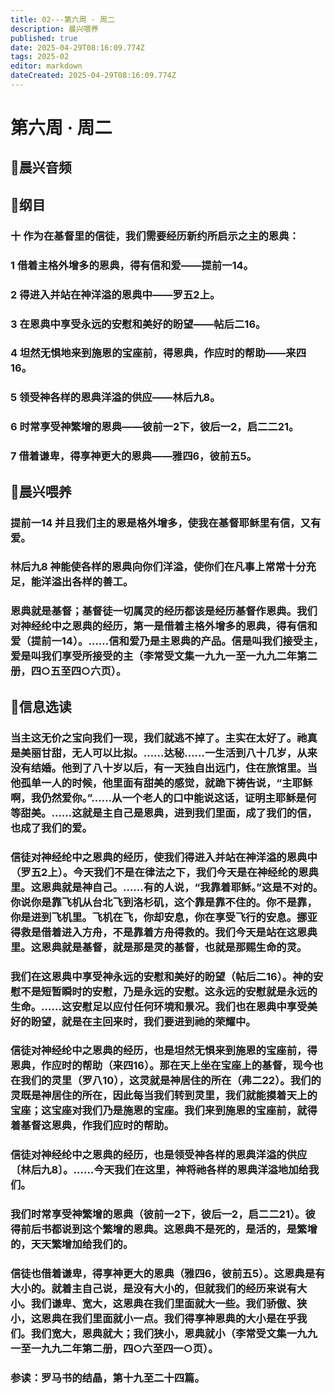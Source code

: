 ```yaml
---
title: 02---第六周 · 周二
description: 晨兴喂养
published: true
date: 2025-04-29T08:16:09.774Z
tags: 2025-02
editor: markdown
dateCreated: 2025-04-29T08:16:09.774Z
---
```


# 第六周 · 周二
## 🎵晨兴音频

## 📖纲目

### 十   作为在基督里的信徒，我们需要经历新约所启示之主的恩典：

### 1   借着主格外增多的恩典，得有信和爱——提前一14。

### 2   得进入并站在神洋溢的恩典中——罗五2上。

### 3   在恩典中享受永远的安慰和美好的盼望——帖后二16。

### 4   坦然无惧地来到施恩的宝座前，得恩典，作应时的帮助——来四16。

### 5   领受神各样的恩典洋溢的供应——林后九8。

### 6   时常享受神繁增的恩典——彼前一2下，彼后一2，启二二21。

### 7   借着谦卑，得享神更大的恩典——雅四6，彼前五5。

## 📖晨兴喂养

### 提前一14    并且我们主的恩是格外增多，使我在基督耶稣里有信，又有爱。

### 林后九8    神能使各样的恩典向你们洋溢，使你们在凡事上常常十分充足，能洋溢出各样的善工。

### 恩典就是基督；基督徒一切属灵的经历都该是经历基督作恩典。我们对神经纶中之恩典的经历，第一是借着主格外增多的恩典，得有信和爱（提前一14）。……信和爱乃是主恩典的产品。信是叫我们接受主，爱是叫我们享受所接受的主（李常受文集一九九一至一九九二年第二册，四○五至四○六页）。

## 📖信息选读

### 当主这无价之宝向我们一现，我们就逃不掉了。主实在太好了。祂真是美丽甘甜，无人可以比拟。……达秘……一生活到八十几岁，从来没有结婚。他到了八十岁以后，有一天独自出远门，住在旅馆里。当他孤单一人的时候，他里面有甜美的感觉，就跪下祷告说，“主耶稣啊，我仍然爱你。”……从一个老人的口中能说这话，证明主耶稣是何等甜美。……这就是主自己是恩典，进到我们里面，成了我们的信，也成了我们的爱。

### 信徒对神经纶中之恩典的经历，使我们得进入并站在神洋溢的恩典中（罗五2上）。今天我们不是在律法之下，我们今天是在神经纶的恩典里。这恩典就是神自己。……有的人说，“我靠着耶稣。”这是不对的。你说你是靠飞机从台北飞到洛杉矶，这个靠是靠不住的。你不是靠，你是进到飞机里。飞机在飞，你却安息，你在享受飞行的安息。挪亚得救是借着进入方舟，不是靠着方舟得救的。我们今天是站在这恩典里。这恩典就是基督，就是那是灵的基督，也就是那赐生命的灵。

### 我们在这恩典中享受神永远的安慰和美好的盼望（帖后二16）。神的安慰不是短暂瞬时的安慰，乃是永远的安慰。这永远的安慰就是永远的生命。……这安慰足以应付任何环境和景况。我们也在恩典中享受美好的盼望，就是在主回来时，我们要进到祂的荣耀中。

### 信徒对神经纶中之恩典的经历，也是坦然无惧来到施恩的宝座前，得恩典，作应时的帮助（来四16）。那在天上坐在宝座上的基督，现今也在我们的灵里（罗八10），这灵就是神居住的所在（弗二22）。我们的灵既是神居住的所在，因此每当我们转到灵里，我们就能摸着天上的宝座；这宝座对我们乃是施恩的宝座。我们来到施恩的宝座前，就得着基督这恩典，作我们应时的帮助。

### 信徒对神经纶中之恩典的经历，也是领受神各样的恩典洋溢的供应〔林后九8〕。……今天我们在这里，神将祂各样的恩典洋溢地加给我们。

### 我们时常享受神繁增的恩典（彼前一2下，彼后一2，启二二21）。彼得前后书都说到这个繁增的恩典。这恩典不是死的，是活的，是繁增的，天天繁增加给我们的。

### 信徒也借着谦卑，得享神更大的恩典（雅四6，彼前五5）。这恩典是有大小的。就着主自己说，是没有大小的，但就我们的经历来说有大小。我们谦卑、宽大，这恩典在我们里面就大一些。我们骄傲、狭小，这恩典在我们里面就小一点。我们得享神恩典的大小是在乎我们。我们宽大，恩典就大；我们狭小，恩典就小（李常受文集一九九一至一九九二年第二册，四○六至四一○页）。

### 参读：罗马书的结晶，第十九至二十四篇。
